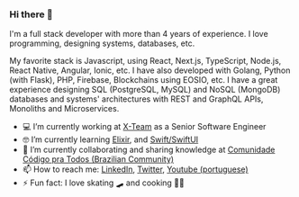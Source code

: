 ### Hi there 👋

I'm a full stack developer with more than 4 years of experience. I love programming, designing systems, databases, etc.

My favorite stack is Javascript, using React, Next.js, TypeScript, Node.js, React Native, Angular, Ionic, etc. I have also developed with Golang, Python (with Flask), PHP, Firebase, Blockchains using EOSIO, etc. I have a great experience designing SQL (PostgreSQL, MySQL) and NoSQL (MongoDB) databases and systems' architectures with REST and GraphQL APIs, Monoliths and Microservices.

- 💻 I’m currently working at [X-Team](https://x-team.com/) as a Senior Software Engineer
- 🤓 I’m currently learning [Elixir](https://elixir-lang.org/), and [Swift/SwiftUI](https://developer.apple.com/swift/)
- 📕 I’m currently collaborating and sharing knowledge at [Comunidade Código pra Todos (Brazilian Community)](http://comunidade.codigopratodos.com/)
- 📫 How to reach me: [LinkedIn](https://www.linkedin.com/in/gabrielcvaz/), [Twitter](https://twitter.com/GabrielVaz1404), [Youtube (portuguese)](https://www.youtube.com/channel/UCX4F-tcOcL6q4aO1iOChSNw)
- ⚡ Fun fact: I love skating 🛹 and cooking 👨‍🍳
